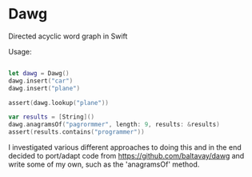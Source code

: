 # Dawg

Directed acyclic word graph in Swift

Usage:
```swift

let dawg = Dawg()
dawg.insert("car")
dawg.insert("plane")

assert(dawg.lookup("plane"))

var results = [String]()
dawg.anagramsOf("pagrormmer", length: 9, results: &results)
assert(results.contains("programmer"))

```

I investigated various different approaches to doing this and in the end decided to port/adapt code from https://github.com/baltavay/dawg and write some of my own, such as the 'anagramsOf' method.
